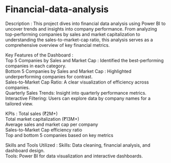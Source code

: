 # Financial-data-analysis

Description : 
This project dives into financial data analysis using Power BI to uncover trends and insights into company performance. 
From analyzing top-performing companies by sales and market capitalization to understanding the sales-to-market-cap ratio, 
this analysis serves as a comprehensive overview of key financial metrics.

Key Features of the Dashboard :   
Top 5 Companies by Sales and Market Cap : Identified the best-performing companies in each category.  
Bottom 5 Companies by Sales and Market Cap : Highlighted underperforming companies for contrast.   
Sales-to-Market Cap Ratio: A clear visualization of efficiency across companies.   
Quarterly Sales Trends: Insight into quarterly performance metrics.   
Interactive Filtering: Users can explore data by company names for a tailored view.

KPIs :
Total sales (₹2M+)  
Total market capitalization (₹13M+)   
Average sales and market cap per company   
Sales-to-Market Cap efficiency ratio   
Top and bottom 5 companies based on key metrics  

Skills and Tools Utilized : 
Skills: Data cleaning, financial analysis, and dashboard design.  
Tools: Power BI for data visualization and interactive dashboards.
